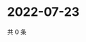 # 2022-07-23

共 0 条

<!-- BEGIN WEIBO -->
<!-- 最后更新时间 Sat Jul 23 2022 04:17:37 GMT+0800 (China Standard Time) -->

<!-- END WEIBO -->
